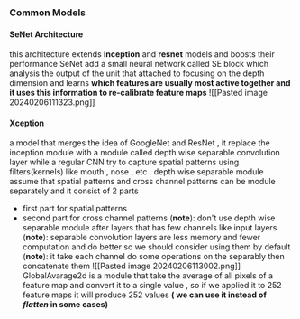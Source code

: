 ### Common Models 
#### SeNet Architecture 
this architecture extends **inception** and **resnet** models and boosts their performance 
SeNet add a small neural network called SE block which analysis the output of the unit that attached to focusing on the depth dimension and learns **which features are usually most active together and it uses this information to re-calibrate feature maps** ![[Pasted image 20240206111323.png]]


#### Xception 
a model that merges the idea of GoogleNet and ResNet , it replace the inception module with a module called depth wise separable convolution layer 
while a regular CNN try to capture spatial patterns using filters(kernels) like mouth , nose , etc . depth wise separable module assume that spatial patterns and cross channel patterns can be module separately 
and it consist of 2 parts 
- first part for spatial patterns 
- second part for cross channel patterns 
(**note**): don't use depth wise separable module after layers that has few channels like input layers 
(**note**): separable convolution layers are less memory and fewer computation and do better so we should consider using them by default
(**note**): it take each channel do some operations on the separably then concatenate them 
![[Pasted image 20240206113002.png]]
GlobalAvarage2d is a module that take the average of all pixels of a feature map and convert it to a single value , so if we applied it to 252 feature maps it will produce 252 values **( we can use it instead of *flatten* in some cases)**